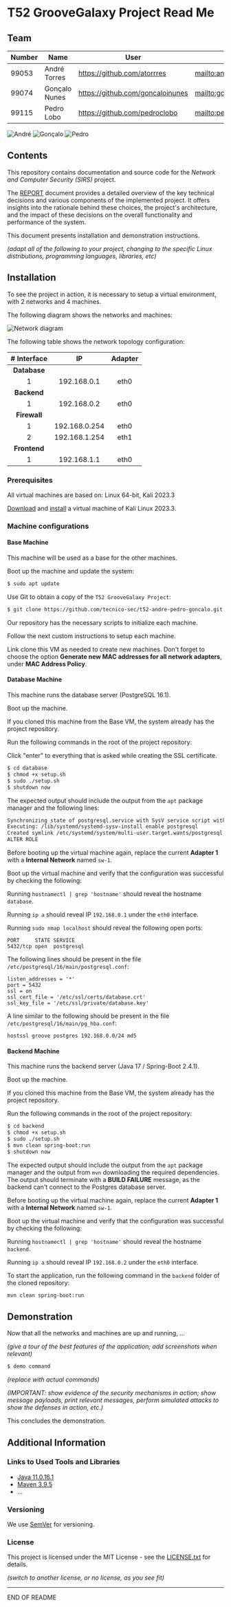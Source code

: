# T52 GrooveGalaxy Project Read Me

## Team

| Number | Name              | User                               | E-mail                                    |
| -------|-------------------|------------------------------------|-------------------------------------------|
| 99053  | André Torres      | <https://github.com/atorrres>      | <mailto:andre.torres@tecnico.ulisboa.pt>  |
| 99074  | Gonçalo Nunes     | <https://github.com/goncaloinunes> | <mailto:goncaloinunes@tecnico.ulisboa.pt> |
| 99115  | Pedro Lobo        | <https://github.com/pedroclobo>    | <mailto:pedro.lobo@tecnico.ulisboa.pt>    |

![André](img/andre.png) ![Gonçalo](img/goncalo.png) ![Pedro](img/pedro.png)

## Contents

This repository contains documentation and source code for the *Network and Computer Security (SIRS)* project.

The [REPORT](REPORT.md) document provides a detailed overview of the key technical decisions and various components of the implemented project.
It offers insights into the rationale behind these choices, the project's architecture, and the impact of these decisions on the overall functionality and performance of the system.

This document presents installation and demonstration instructions.

*(adapt all of the following to your project, changing to the specific Linux distributions, programming languages, libraries, etc)*

## Installation

To see the project in action, it is necessary to setup a virtual environment, with 2 networks and 4 machines.

The following diagram shows the networks and machines:

![Network diagram](img/network-diagram.png)

The following table shows the network topology configuration:

| # Interface  |      IP       | Adapter |
| :----------: | :-----------: | :-----: |
| **Database** |               |
|      1       |  192.168.0.1  |  eth0   |
| **Backend**  |
|      1       |  192.168.0.2  |  eth0   |
| **Firewall** |
|      1       | 192.168.0.254 |  eth0   |
|      2       | 192.168.1.254 |  eth1   |
| **Frontend** |
|      1       |  192.168.1.1  |  eth0   |

### Prerequisites

All virtual machines are based on: Linux 64-bit, Kali 2023.3

[Download](https://cdimage.kali.org/kali-2023.3/kali-linux-2023.3-installer-amd64.iso) and [install](https://www.kali.org/docs/virtualization/install-virtualbox-guest-vm/) a virtual machine of Kali Linux 2023.3.

### Machine configurations

#### Base Machine

This machine will be used as a base for the other machines.

Boot up the machine and update the system:

```sh
$ sudo apt update
```

Use Git to obtain a copy of the `T52 GrooveGalaxy Project`:

```sh
$ git clone https://github.com/tecnico-sec/t52-andre-pedro-goncalo.git
```

Our repository has the necessary scripts to initialize each machine.

Follow the next custom instructions to setup each machine.

Link clone this VM as needed to create new machines. Don't forget to choose the option **Generate new MAC addresses for all network adapters**, under **MAC Address Policy**.

#### Database Machine

This machine runs the database server (PostgreSQL 16.1).

Boot up the machine.

If you cloned this machine from the Base VM, the system already has the project repository.

Run the following commands in the root of the project repository:

Click "enter" to everything that is asked while creating the SSL certificate.

```sh
$ cd database
$ chmod +x setup.sh
$ sudo ./setup.sh
$ shutdown now
```

The expected output should include the output from the `apt` package manager and the following lines:

```sh
Synchronizing state of postgresql.service with SysV service script with /lib/systemd/systemd-sysv-install.
Executing: /lib/systemd/systemd-sysv-install enable postgresql
Created symlink /etc/systemd/system/multi-user.target.wants/postgresql.service → /lib/systemd/system/postgresql.service.
ALTER ROLE
```

Before booting up the virtual machine again, replace the current **Adapter 1** with a **Internal Network** named `sw-1`.

Boot up the virtual machine and verify that the configuration was successful by checking the following:

Running `hostnamectl | grep 'hostname'` should reveal the hostname `database`.

Running `ip a` should reveal IP `192.168.0.1` under the `eth0` interface.

Running `sudo nmap localhost` should reveal the following open ports:

```
PORT     STATE SERVICE
5432/tcp open  postgresql
```

The following lines should be present in the file `/etc/postgresql/16/main/postgresql.conf`:

```
listen_addresses = '*'
port = 5432
ssl = on
ssl_cert_file = '/etc/ssl/certs/database.crt'
ssl_key_file = '/etc/ssl/private/database.key'
```

A line similar to the following should be present in the file `/etc/postgresql/16/main/pg_hba.conf`:

```
hostssl groove postgres 192.168.0.0/24 md5
```

#### Backend Machine

This machine runs the backend server (Java 17 / Spring-Boot 2.4.1).

Boot up the machine.

If you cloned this machine from the Base VM, the system already has the project repository.

Run the following commands in the root of the project repository:

```sh
$ cd backend
$ chmod +x setup.sh
$ sudo ./setup.sh
$ mvn clean spring-boot:run
$ shutdown now
```

The expected output should include the output from the `apt` package manager and the output from `mvn` downloading the required dependencies. The output should terminate with a **BUILD FAILURE** message, as the backend can't connect to the Postgres database server.

Before booting up the virtual machine again, replace the current **Adapter 1** with a **Internal Network** named `sw-1`.

Boot up the virtual machine and verify that the configuration was successful by checking the following:

Running `hostnamectl | grep 'hostname'` should reveal the hostname `backend`.

Running `ip a` should reveal IP `192.168.0.2` under the `eth0` interface.

To start the application, run the following command in the `backend` folder of the cloned repository:

```sh
mvn clean spring-boot:run
```

## Demonstration

Now that all the networks and machines are up and running, ...

*(give a tour of the best features of the application; add screenshots when relevant)*

```sh
$ demo command
```

*(replace with actual commands)*

*(IMPORTANT: show evidence of the security mechanisms in action; show message payloads, print relevant messages, perform simulated attacks to show the defenses in action, etc.)*

This concludes the demonstration.

## Additional Information

### Links to Used Tools and Libraries

- [Java 11.0.16.1](https://openjdk.java.net/)
- [Maven 3.9.5](https://maven.apache.org/)
- ...

### Versioning

We use [SemVer](http://semver.org/) for versioning.

### License

This project is licensed under the MIT License - see the [LICENSE.txt](LICENSE.txt) for details.

*(switch to another license, or no license, as you see fit)*

----
END OF README
